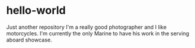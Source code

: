 # hello-world
Just another repository
I'm a really good photographer and I like motorcycles.
I'm currently the only Marine to have his work in the serving aboard showcase.
